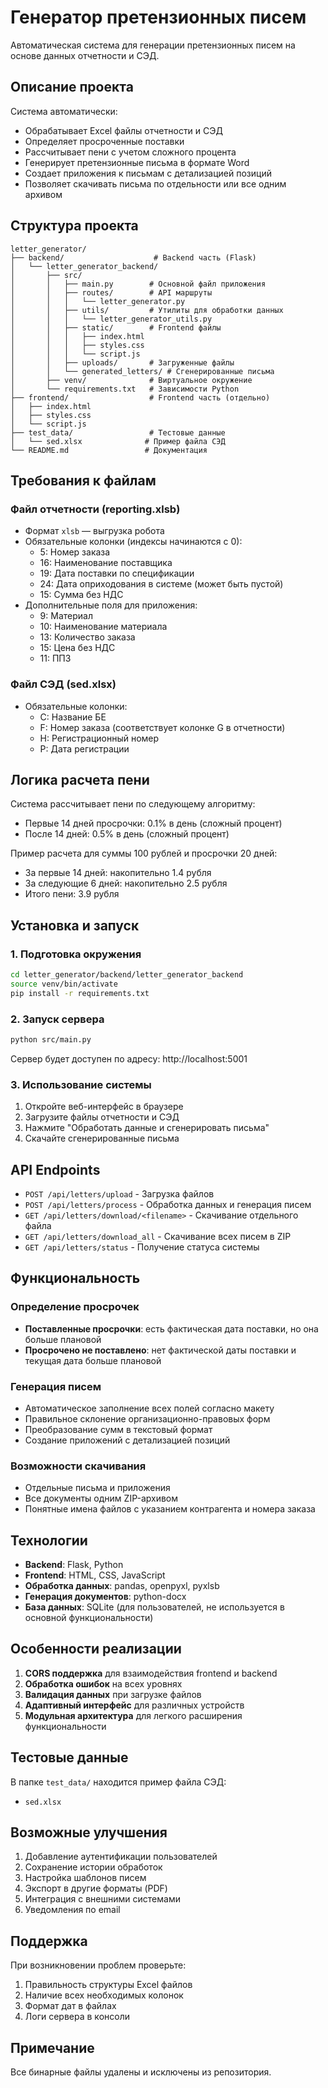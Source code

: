 # Генератор претензионных писем

Автоматическая система для генерации претензионных писем на основе данных отчетности и СЭД.

## Описание проекта

Система автоматически:
- Обрабатывает Excel файлы отчетности и СЭД
- Определяет просроченные поставки
- Рассчитывает пени с учетом сложного процента
- Генерирует претензионные письма в формате Word
- Создает приложения к письмам с детализацией позиций
- Позволяет скачивать письма по отдельности или все одним архивом

## Структура проекта

```
letter_generator/
├── backend/                    # Backend часть (Flask)
│   └── letter_generator_backend/
│       ├── src/
│       │   ├── main.py        # Основной файл приложения
│       │   ├── routes/        # API маршруты
│       │   │   └── letter_generator.py
│       │   ├── utils/         # Утилиты для обработки данных
│       │   │   └── letter_generator_utils.py
│       │   ├── static/        # Frontend файлы
│       │   │   ├── index.html
│       │   │   ├── styles.css
│       │   │   └── script.js
│       │   ├── uploads/       # Загруженные файлы
│       │   └── generated_letters/ # Сгенерированные письма
│       ├── venv/              # Виртуальное окружение
│       └── requirements.txt   # Зависимости Python
├── frontend/                  # Frontend часть (отдельно)
│   ├── index.html
│   ├── styles.css
│   └── script.js
├── test_data/                 # Тестовые данные
│   └── sed.xlsx              # Пример файла СЭД
└── README.md                 # Документация
```

## Требования к файлам

### Файл отчетности (reporting.xlsb)
- Формат `xlsb` — выгрузка робота
- Обязательные колонки (индексы начинаются с 0):
  - 5: Номер заказа
  - 16: Наименование поставщика
  - 19: Дата поставки по спецификации
  - 24: Дата оприходования в системе (может быть пустой)
  - 15: Сумма без НДС
- Дополнительные поля для приложения:
  - 9: Материал
  - 10: Наименование материала
  - 13: Количество заказа
  - 15: Цена без НДС
  - 11: ППЗ

### Файл СЭД (sed.xlsx)
- Обязательные колонки:
  - C: Название БЕ
  - F: Номер заказа (соответствует колонке G в отчетности)
  - H: Регистрационный номер
  - P: Дата регистрации

## Логика расчета пени

Система рассчитывает пени по следующему алгоритму:
- Первые 14 дней просрочки: 0.1% в день (сложный процент)
- После 14 дней: 0.5% в день (сложный процент)

Пример расчета для суммы 100 рублей и просрочки 20 дней:
- За первые 14 дней: накопительно 1.4 рубля
- За следующие 6 дней: накопительно 2.5 рубля
- Итого пени: 3.9 рубля

## Установка и запуск

### 1. Подготовка окружения

```bash
cd letter_generator/backend/letter_generator_backend
source venv/bin/activate
pip install -r requirements.txt
```

### 2. Запуск сервера

```bash
python src/main.py
```

Сервер будет доступен по адресу: http://localhost:5001

### 3. Использование системы

1. Откройте веб-интерфейс в браузере
2. Загрузите файлы отчетности и СЭД
3. Нажмите "Обработать данные и сгенерировать письма"
4. Скачайте сгенерированные письма

## API Endpoints

- `POST /api/letters/upload` - Загрузка файлов
- `POST /api/letters/process` - Обработка данных и генерация писем
- `GET /api/letters/download/<filename>` - Скачивание отдельного файла
- `GET /api/letters/download_all` - Скачивание всех писем в ZIP
- `GET /api/letters/status` - Получение статуса системы

## Функциональность

### Определение просрочек
- **Поставленные просрочки**: есть фактическая дата поставки, но она больше плановой
- **Просрочено не поставлено**: нет фактической даты поставки и текущая дата больше плановой

### Генерация писем
- Автоматическое заполнение всех полей согласно макету
- Правильное склонение организационно-правовых форм
- Преобразование сумм в текстовый формат
- Создание приложений с детализацией позиций

### Возможности скачивания
- Отдельные письма и приложения
- Все документы одним ZIP-архивом
- Понятные имена файлов с указанием контрагента и номера заказа

## Технологии

- **Backend**: Flask, Python
- **Frontend**: HTML, CSS, JavaScript
- **Обработка данных**: pandas, openpyxl, pyxlsb
- **Генерация документов**: python-docx
- **База данных**: SQLite (для пользователей, не используется в основной функциональности)

## Особенности реализации

1. **CORS поддержка** для взаимодействия frontend и backend
2. **Обработка ошибок** на всех уровнях
3. **Валидация данных** при загрузке файлов
4. **Адаптивный интерфейс** для различных устройств
5. **Модульная архитектура** для легкого расширения функциональности

## Тестовые данные

В папке `test_data/` находится пример файла СЭД:
- `sed.xlsx`

## Возможные улучшения

1. Добавление аутентификации пользователей
2. Сохранение истории обработок
3. Настройка шаблонов писем
4. Экспорт в другие форматы (PDF)
5. Интеграция с внешними системами
6. Уведомления по email

## Поддержка

При возникновении проблем проверьте:
1. Правильность структуры Excel файлов
2. Наличие всех необходимых колонок
3. Формат дат в файлах
4. Логи сервера в консоли

 
## Примечание
Все бинарные файлы удалены и исключены из репозитория.
 
 